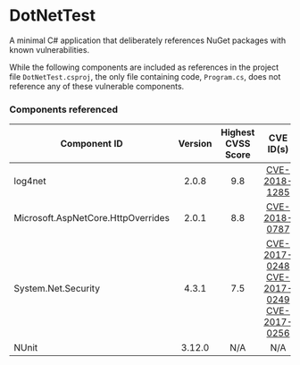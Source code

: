 # DotNetTest

A minimal C# application that deliberately references NuGet packages with known vulnerabilities.

While the following components are included as references in the project file `DotNetTest.csproj`, the only file containing code, `Program.cs`, does not reference any of these vulnerable components.

### Components referenced

| Component ID | Version | Highest CVSS Score | CVE ID(s) |
| ------------ | :-----: | :-------: | :----: |
| log4net | 2.0.8 | 9.8 | [CVE-2018-1285](https://nvd.nist.gov/vuln/detail/CVE-2018-1285) |
| Microsoft.AspNetCore.HttpOverrides | 2.0.1 | 8.8 | [CVE-2018-0787](https://nvd.nist.gov/vuln/detail/CVE-2018-0787) |
| System.Net.Security | 4.3.1 | 7.5 | [CVE-2017-0248](https://nvd.nist.gov/vuln/detail/CVE-2017-0248) </br> [CVE-2017-0249](https://nvd.nist.gov/vuln/detail/CVE-2017-0249) </br> [CVE-2017-0256](https://nvd.nist.gov/vuln/detail/CVE-2017-0256)  |
| NUnit | 3.12.0 | N/A | N/A |


